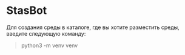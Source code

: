 # StasBot

Для создания среды в каталоге, где вы хотите разместить среды, введите следующую команду:

> python3 -m venv venv